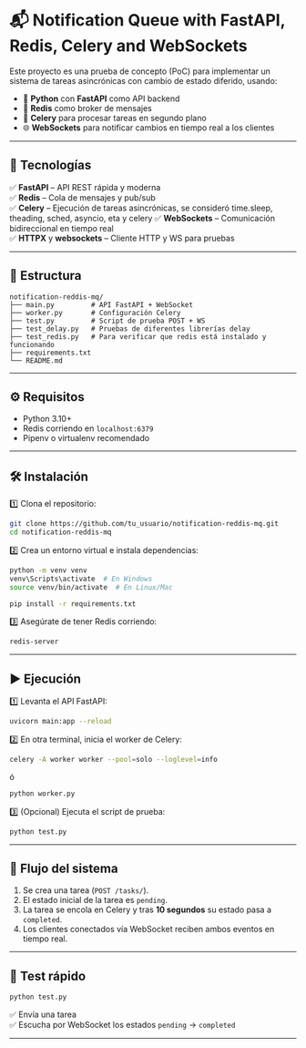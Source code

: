 # 📬 Notification Queue with FastAPI, Redis, Celery and WebSockets

Este proyecto es una prueba de concepto (PoC) para implementar un sistema de tareas asincrónicas con cambio de estado diferido, usando:  

- 🐍 **Python** con **FastAPI** como API backend  
- 🐇 **Redis** como broker de mensajes  
- 🥬 **Celery** para procesar tareas en segundo plano  
- 🌐 **WebSockets** para notificar cambios en tiempo real a los clientes  

---

## 🚀 Tecnologías

✅ **FastAPI** – API REST rápida y moderna  
✅ **Redis** – Cola de mensajes y pub/sub  
✅ **Celery** – Ejecución de tareas asincrónicas, se consideró time.sleep, theading, sched, asyncio, eta y celery
✅ **WebSockets** – Comunicación bidireccional en tiempo real  
✅ **HTTPX** y **websockets** – Cliente HTTP y WS para pruebas  

---

## 📂 Estructura

```
notification-reddis-mq/
├── main.py         # API FastAPI + WebSocket
├── worker.py       # Configuración Celery
├── test.py         # Script de prueba POST + WS
├── test_delay.py   # Pruebas de diferentes librerías delay
├── test_redis.py   # Para verificar que redis está instalado y funcionando
├── requirements.txt
└── README.md
```

---

## ⚙️ Requisitos

- Python 3.10+  
- Redis corriendo en `localhost:6379`  
- Pipenv o virtualenv recomendado  

---

## 🛠 Instalación

1️⃣ Clona el repositorio:  
```bash
git clone https://github.com/tu_usuario/notification-reddis-mq.git
cd notification-reddis-mq
```

2️⃣ Crea un entorno virtual e instala dependencias:  
```bash
python -m venv venv
venv\Scripts\activate  # En Windows
source venv/bin/activate  # En Linux/Mac

pip install -r requirements.txt
```

3️⃣ Asegúrate de tener Redis corriendo:  
```bash
redis-server
```

---

## ▶️ Ejecución

1️⃣ Levanta el API FastAPI:  
```bash
uvicorn main:app --reload
```

2️⃣ En otra terminal, inicia el worker de Celery:  
```bash
celery -A worker worker --pool=solo --loglevel=info
```
ó
```python
python worker.py
```


3️⃣ (Opcional) Ejecuta el script de prueba:  
```bash
python test.py
```

---

## 📡 Flujo del sistema

1. Se crea una tarea (`POST /tasks/`).  
2. El estado inicial de la tarea es `pending`.  
3. La tarea se encola en Celery y tras **10 segundos** su estado pasa a `completed`.  
4. Los clientes conectados vía WebSocket reciben ambos eventos en tiempo real.

---

## 🧪 Test rápido

```bash
python test.py
```

✅ Envía una tarea  
✅ Escucha por WebSocket los estados `pending` → `completed`  

---
